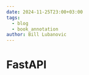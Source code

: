 ```yaml
---
date: 2024-11-25T23:00+03:00
tags:
  - blog
  - book_annotation
author: Bill Lubanovic
---
```


# FastAPI
